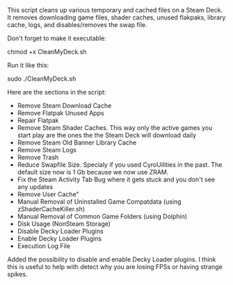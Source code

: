 This script cleans up various temporary and cached files on a Steam Deck.
It removes downloading game files, shader caches, unused flakpaks, library cache, logs, and disables/removes the swap file.

Don't forget to make it executable:

chmod +x CleanMyDeck.sh

Run it like this:

sudo ./CleanMyDeck.sh


Here are the sections in the script:
- Remove Steam Download Cache
- Remove Flatpak Unused Apps
- Repair Flatpak
- Remove Steam Shader Caches. This way only the active games you start play are the ones the the Steam Deck will download daily
- Remove Steam Old Banner Library Cache
- Remove Steam Logs
- Remove Trash
- Reduce Swapfile Size. Specialy if you used CyroUilities in the past. The default size now is 1 Gb because we now use ZRAM.
- Fix the Steam Activity Tab Bug where it gets stuck and you don't see any updates
- Remove User Cache"
- Manual Removal of Uninstalled Game Compatdata (using zShaderCacheKiller.sh)
- Manual Removal of Common Game Folders (using Dolphin)
- Disk Usage (NonSteam Storage)
- Disable Decky Loader Plugins
- Enable Decky Loader Plugins
- Execution Log File

Added the possibility to disable and enable Decky Loader plugins. I think this is useful to help with detect why you are losing FPSs or having strange spikes.
